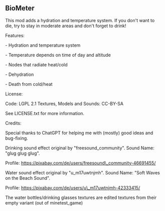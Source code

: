 ## BioMeter





This mod adds a hydration and temperature system. If you don't want to die, try to stay in moderate areas and don't forget to drink!



Features:

\- Hydration and temperature system

\- Temperature depends on time of day and altitude

\- Nodes that radiate heat/cold

\- Dehydration

\- Death from cold/heat



License:

Code: LGPL 2.1
Textures, Models and Sounds: CC-BY-SA

See LICENSE.txt for more information.



Credits:

Special thanks to ChatGPT for helping me with (mostly) good ideas and bug-fixing.



Drinking sound effect original by "freesound\_community". Sound Name: "glug glug glug".

Profile: https://pixabay.com/de/users/freesound\_community-46691455/



Water sound effect original by "u\_m17uwtnjmh". Sound Name: "Soft Waves on the Beach Sound".

Profile: https://pixabay.com/de/users/u\_m17uwtnjmh-42333415/



The water bottles/drinking glasses textures are edited textures from their empty variant (out of minetest_game)
